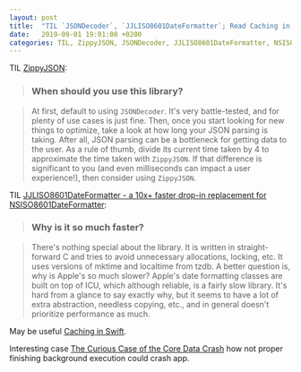 ```yaml
---
layout: post
title:  "TIL `JSONDecoder`, `JJLISO8601DateFormatter`; Read Caching in Swift"
date:   2019-09-01 19:01:00 +0200
categories: TIL, ZippyJSON, JSONDecoder, JJLISO8601DateFormatter, NSISO8601DateFormatter, Caching
---
```

TIL [ZippyJSON](https://github.com/michaeleisel/ZippyJSON):

> ### When should you use this library?

> At first, default to using `JSONDecoder`. It's very battle-tested, and for plenty of use cases is just fine. Then, once you start looking for new things to optimize, take a look at how long your JSON parsing is taking. After all, JSON parsing can be a bottleneck for getting data to the user. As a rule of thumb, divide its current time taken by 4 to approximate the time taken with `ZippyJSON`. If that difference is significant to you (and even milliseconds can impact a user experience!), then consider using `ZippyJSON`.

TIL [JJLISO8601DateFormatter - a 10x+ faster drop-in replacement for NSISO8601DateFormatter](https://github.com/michaeleisel/JJLISO8601DateFormatter):

> ### Why is it so much faster?

> There's nothing special about the library. It is written in straight-forward C and tries to avoid unnecessary allocations, locking, etc. It uses versions of mktime and localtime from tzdb. A better question is, why is Apple's so much slower? Apple's date formatting classes are built on top of ICU, which although reliable, is a fairly slow library. It's hard from a glance to say exactly why, but it seems to have a lot of extra abstraction, needless copying, etc., and in general doesn't prioritize performance as much.

May be useful [Caching in Swift](https://www.swiftbysundell.com/posts/caching-in-swift).

Interesting case [The Curious Case of the Core Data Crash](https://blog.iconfactory.com/2019/08/the-curious-case-of-the-core-data-crash/) how not proper finishing background execution could crash app.
